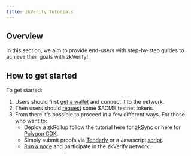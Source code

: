 ```yaml
---
title: zkVerify Tutorials
---
```


## Overview

In this section, we aim to provide end-users with step-by-step guides to achieve their goals with zkVerify!

## How to get started
To get started:
1. Users should first [get a wallet](02-connect-a-wallet) and connect it to the network.
2. Then users should [request](03-get_testnet_tokens) some $ACME testnet tokens.
3. From there it's possible to proceed in a few different ways.  For those who want to:  
   - Deploy a zkRollup follow the tutorial here for [zkSync](04-run-a-zkrollup/02-zksync_installation.md) or here for [Polygon CDK](04-run-a-zkrollup/04-polygon_cdk_installation.md).
   - Simply submit proofs via [Tenderly](06-submit-proofs/03-polygon_cdk_proof_submission.md) or a Javascript [script](06-submit-proofs/01-javascript-example.md).
   - [Run a node](05-how_to_run_a_node/01-preliminaries.md) and participate in the zkVerify network.
